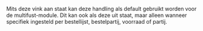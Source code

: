 Mits deze vink aan staat kan deze handling als default gebruikt worden voor de multifust-module. Dit kan ook als deze uit staat, maar alleen wanneer specifiek ingesteld per bestellijst, bestelpartij, voorraad of partij.